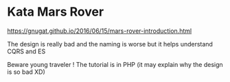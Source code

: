 # Kata Mars Rover

https://gnugat.github.io/2016/06/15/mars-rover-introduction.html

The design is really bad and the naming is worse but it helps understand CQRS and ES

Beware young traveler ! The tutorial is in PHP (it may explain why the design is so bad XD)